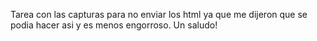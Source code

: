 Tarea con las capturas para no enviar los html ya que me dijeron que se podia hacer asi y es menos engorroso. Un saludo!
